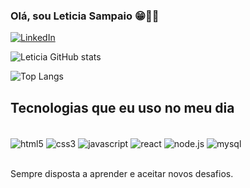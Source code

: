 ### Olá, sou Leticia Sampaio 😁🖐🏾

[![LinkedIn](https://img.shields.io/badge/LinkedIn-0007B5?style=for-the-badge&logo=linkedin&logoColor=white)](www.linkedin.com/in/leticia-sampaio-646975236)

![Leticia GitHub stats](https://github-readme-stats.vercel.app/api?username=let-sampaio&show_icons=true&theme=radical)

![Top Langs](https://github-readme-stats.vercel.app/api/top-langs/?username=let-sampaio&layout=compact)

## Tecnologias que eu uso no meu dia
<div style="display: inline_block"><br/>
   <img align="center" alt="html5" src="https://img.shields.io/badge/HTML5-E34F26?style=for-the-badge&logo=html5&logoColor=white"/>
   <img align="center" alt="css3" src="https://img.shields.io/badge/CSS3-1572B6?style=for-the-badge&logo=css3&logoColor=white"/>
   <img align="center" alt="javascript" src="https://img.shields.io/badge/JavaScript-F7DF1E?style=for-the-badge&logo=javascript&logoColor=black"/>
   <img align="center" alt="react" src="https://img.shields.io/badge/React-20232A?style=for-the-badge&logo=react&logoColor=blue"/>
   <img align="center" alt="node.js" src="https://img.shields.io/badge/Node.js-43B53D?style=for-the-badge&logo=node.js&logoColor=white"/>
   <img align="center" alt="mysql" src="https://img.shields.io/badge/MySQL-00000F?style=for-the-badge&logo=mysql&logoColor=white"/>
</div><br/>

Sempre disposta a aprender e aceitar novos desafios.

